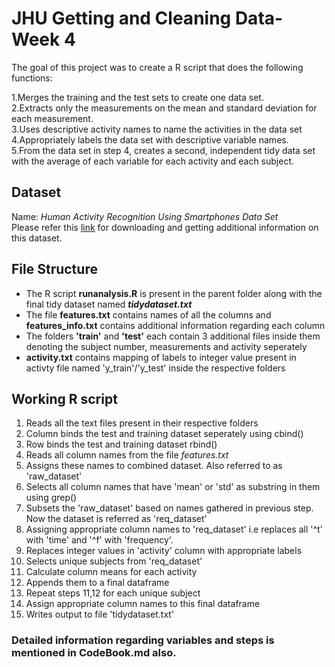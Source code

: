 # JHU Getting and Cleaning Data-Week 4

The goal of this project was to create a R script that does the following functions:

1.Merges the training and the test sets to create one data set.  
2.Extracts only the measurements on the mean and standard deviation for each measurement.  
3.Uses descriptive activity names to name the activities in the data set  
4.Appropriately labels the data set with descriptive variable names.  
5.From the data set in step 4, creates a second, independent tidy data set with the average of each variable for each activity and each subject.  

## Dataset
Name: *Human Activity Recognition Using Smartphones Data Set*    
Please refer this [link](http://archive.ics.uci.edu/ml/datasets/Human+Activity+Recognition+Using+Smartphones) for downloading and getting additional information on this dataset.

## File Structure
- The R script __runanalysis.R__ is present in the parent folder along with the final tidy dataset named __*tidydataset.txt*__  
- The file __features.txt__ contains names of all the columns and __features_info.txt__ contains additional information regarding each column  
- The folders __'train'__ and __'test'__ each contain 3 additional files inside them denoting the subject number, measurements and activity seperately  
- __activity.txt__ contains mapping of labels to integer value present in activty file named 'y_train'/'y_test' inside the respective folders 
 
## Working R script

1. Reads all the text files present in their respective folders
2. Column binds the test and training dataset seperately using cbind()
3. Row binds the test and training dataset rbind()
4. Reads all column names from the file *features.txt*
5. Assigns these names to combined dataset. Also referred to as 'raw_dataset'  
6. Selects all column names that have 'mean' or 'std' as substring in them using grep()  
7. Subsets the 'raw_dataset' based on names gathered in previous step. Now the dataset is referred as 'req_dataset'  
8. Assigning appropriate column names to 'req_dataset' i.e replaces all '^t' with 'time' and '^f' with 'frequency'.
9. Replaces integer values in 'activity' column with appropriate labels  
10. Selects unique subjects from 'req_dataset'
11. Calculate column means for each activity
12. Appends them to a final dataframe
13. Repeat steps 11,12 for each unique subject
14. Assign appropriate column names to this final dataframe
15. Writes output to file 'tidydataset.txt' 

### Detailed information regarding variables and steps is mentioned in __CodeBook.md__ also.
